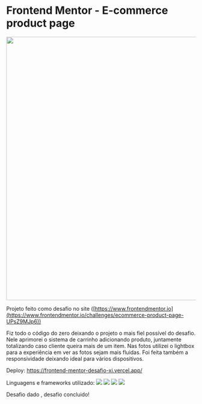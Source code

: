 # Frontend Mentor - E-commerce product page

<div align="center">
  <img src="https://user-images.githubusercontent.com/109709293/199616636-ad8955fc-5721-4030-a17a-abff33075cc2.gif" width="700px">
</div>

Projeto feito como desafio no site ([https://www.frontendmentor.io](https://www.frontendmentor.io/challenges/ecommerce-product-page-UPsZ9MJp6))

Fiz todo o código do zero deixando o projeto o mais fiel possível do desafio. Nele aprimorei o sistema de carrinho adicionando produto, juntamente totalizando caso cliente queira mais de um item. Nas fotos utilizei o lightbox para a experiência em ver as fotos sejam mais fluidas.
Foi feita também a responsividade deixando ideal para vários dispositivos.

Deploy: https://frontend-mentor-desafio-xi.vercel.app/


Linguagens e frameworks utilizado:
<img src="https://img.shields.io/badge/HTML5-E34F26?style=for-the-badge&logo=html5&logoColor=white">
<img src="https://img.shields.io/badge/CSS-239120?&style=for-the-badge&logo=css3&logoColor=white">
<img src="https://img.shields.io/badge/JavaScript-323330?style=for-the-badge&logo=javascript&logoColor=F7DF1E">
<img src="https://img.shields.io/badge/Vue.js-35495E?style=for-the-badge&logo=vue.js&logoColor=4FC08D">

Desafio dado , desafio concluido!
